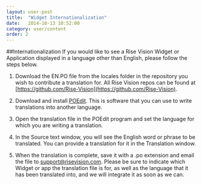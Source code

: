 ```yaml
---
layout: user-post
title:  "Widget Internationalization"
date:   2014-10-13 10:52:00
category: user/content
order: 2
---
```


##Internationalization
If you would like to see a Rise Vision Widget or Application displayed in a language other than English, please follow the steps below.

1. Download the EN.PO file from the locales folder in the repository you wish to contribute a translation for. All Rise Vision repos can be found at [https://github.com/Rise-Vision](https://github.com/Rise-Vision).

2. Download and install [POEdit](http://poedit.net/). This is software that you can use to write translations into another language.
3.  Open the translation file in the POEdit program and set the language for which you are writing a translation.

4.   In the Source text window, you will see the English word or phrase to be translated. You can provide a translation for it in the Translation window.

5.  When the translation is complete, save it with a .po extension and email the file to support@risevision.com. Please be sure to indicate which Widget or app the translation file is for, as well as the language that it has been translated into, and we will integrate it as soon as we can.